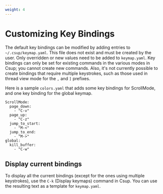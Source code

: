 ```yaml
---
weight: 4
---
```


# Customizing Key Bindings

The default key bindings can be modified by adding entries to
`~/.csup/keymap.yaml`. This file does not exist and must be created by the
user.  Only overridden or new values need to be added to `keymap.yaml`.
Key bindings can only be set for existing commands in the various modes
in Csup; you cannot create new commands.  Also, it's not currently
possible to create bindings that require multiple keystrokes, such as
those used in thread view mode for the `,` and `]` prefixes.

Here is a sample `colors.yaml` that adds some key bindings for ScrollMode,
and one key binding for the global keymap.

```
ScrollMode:
  page_down:
    - "C-v"
  page_up:
    - "C-z"
  jump_to_start:
    - "M-<"
  jump_to_end:
    - "M->"
global:
  kill_buffer:
    - "C-w"
```

## Display current bindings

To display all the current bindings (except for the ones using
multiple keystrokes), use the `C-k` (Display keymaps) command
in Csup.  You can use the resulting text as a template for `keymap.yaml`.
